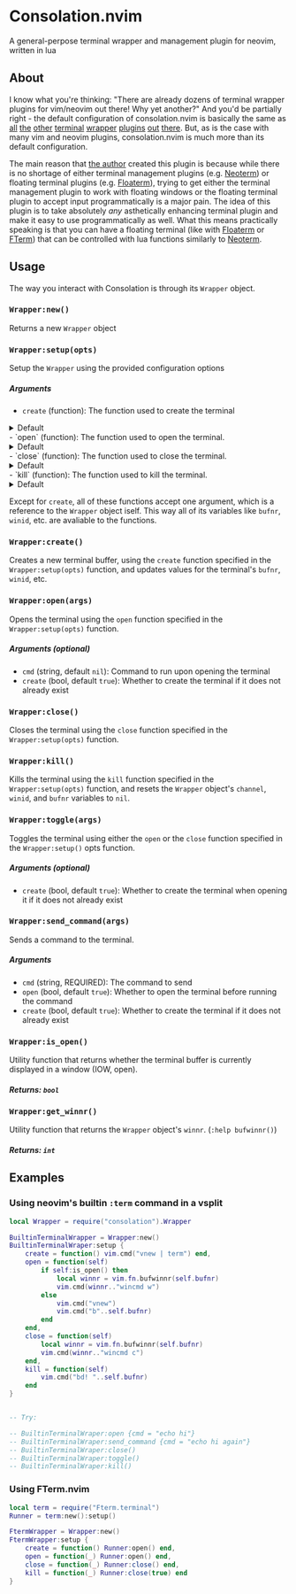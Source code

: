 # Consolation.nvim

A general-perpose terminal wrapper and management plugin for neovim, written in lua

## About

I know what you're thinking: "There are already dozens of terminal wrapper plugins for vim/neovim out there! Why yet another?" And you'd be partially right - the default configuration of consolation.nvim is basically the same as [all](https://github.com/akinsho/nvim-toggleterm.lua) [the](https://github.com/oberblastmeister/termwrapper.nvim) [other](https://github.com/s1n7ax/nvim-terminal) [terminal](https://github.com/jlesquembre/nterm.nvim) [wrapper](https://github.com/itmecho/bufterm.nvim) [plugins](https://github.com/anott03/termight.nvim) [out](https://github.com/haorenW1025/term-nvim) [there](https://github.com/mortepau/terminal.nvim). But, as is the case with many vim and neovim plugins, consolation.nvim is much more than its default configuration.

The main reason that [the author](https://github.com/pianocomposer321) created this plugin is because while there is no shortage of either terminal management plugins (e.g. [Neoterm](https://github.com/kassio/neoterm)) or floating terminal plugins (e.g. [Floaterm](https://github.com/voldikss/vim-floaterm)), trying to get either the terminal management plugin to work with floating windows or the floating terminal plugin to accept input programmatically is a major pain. The idea of this plugin is to take absolutely *any* asthetically enhancing terminal plugin and make it easy to use programmatically as well. What this means practically speaking is that you can have a floating terminal (like with [Floaterm](https://github.com/voldikss/vim-floaterm) or [FTerm](https://github.com/numToStr/FTerm.nvim)) that can be controlled with lua functions similarly to [Neoterm](https://github.com/kassio/neoterm).

## Usage
The way you interact with Consolation is through its `Wrapper` object.

### `Wrapper:new()`
Returns a new `Wrapper` object

### `Wrapper:setup(opts)`
Setup the `Wrapper` using the provided configuration options

##### Arguments

- `create` (function): The function used to create the terminal
<details>
<summary>Default</summary>

```lua
function() vim.cmd("vnew | term") end
```
</details>
- `open` (function): The function used to open the terminal.
<details>
<summary>Default</summary>

```lua
function(self)
    local winnr = self.get_winnr()
    if winnr == -1 then
        vim.cmd("vnew")
        vim.cmd("b"..self.bufnr)
    else
        vim.cmd(winnr.."wincmd w")
    end
end
```

</details>
- `close` (function): The function used to close the terminal.
<details>
<summary>Default</summary>

```lua
function(self)
    local winnr = self.get_winnr()
    vim.cmd(winnr.."wincmd c")
end
```

</details>
- `kill` (function): The function used to kill the terminal.
<details>
<summary>Default</summary>

```lua
function (self) vim.cmd("bd! "..self.bufnr) end
```

</details>

Except for `create`, all of these functions accept one argument, which is a reference to the `Wrapper` object iself. This way all of its variables like `bufnr`, `winid`, etc. are avaliable to the functions.

### `Wrapper:create()`
Creates a new terminal buffer, using the `create` function specified in the `Wrapper:setup(opts)` function, and updates values for the terminal's `bufnr`, `winid`, etc.

### `Wrapper:open(args)`
Opens the terminal using the `open` function specified in the `Wrapper:setup(opts)` function.

##### Arguments (optional)

- `cmd` (string, default `nil`): Command to run upon opening the terminal
- `create` (bool, default `true`): Whether to create the terminal if it does not already exist

### `Wrapper:close()`
Closes the terminal using the `close` function specified in the `Wrapper:setup(opts)` function.

### `Wrapper:kill()`
Kills the terminal using the `kill` function specified in the `Wrapper:setup(opts)` function, and resets the `Wrapper` object's `channel`, `winid`, and `bufnr` variables to `nil`.

### `Wrapper:toggle(args)`
Toggles the terminal using either the `open` or the `close` function specified in the `Wrapper:setup()` opts function.

##### Arguments (optional)
- `create` (bool, default `true`): Whether to create the terminal when opening it if it does not already exist

### `Wrapper:send_command(args)`
Sends a command to the terminal.

##### Arguments

- `cmd` (string, REQUIRED): The command to send
- `open` (bool, default `true`): Whether to open the terminal before running the command
- `create` (bool, default `true`): Whether to create the terminal if it does not already exist

### `Wrapper:is_open()`
Utility function that returns whether the terminal buffer is currently displayed in a window (IOW, open).

##### Returns: `bool`

### `Wrapper:get_winnr()`
Utility function that returns the `Wrapper` object's `winnr`. (`:help bufwinnr()`)

##### Returns: `int`

## Examples

### Using neovim's builtin `:term` command in a vsplit
```lua 
local Wrapper = require("consolation").Wrapper

BuiltinTerminalWrapper = Wrapper:new()
BuiltinTerminalWraper:setup {
    create = function() vim.cmd("vnew | term") end,
    open = function(self)
        if self:is_open() then
            local winnr = vim.fn.bufwinnr(self.bufnr)
            vim.cmd(winnr.."wincmd w")
        else
            vim.cmd("vnew")
            vim.cmd("b"..self.bufnr)
        end
    end,
    close = function(self)
        local winnr = vim.fn.bufwinnr(self.bufnr)
        vim.cmd(winnr.."wincmd c")
    end,
    kill = function(self)
        vim.cmd("bd! "..self.bufnr)
    end
}


-- Try:

-- BuiltinTerminalWraper:open {cmd = "echo hi"}
-- BuiltinTerminalWraper:send_command {cmd = "echo hi again"}
-- BuiltinTerminalWraper:close()
-- BuiltinTerminalWraper:toggle()
-- BuiltinTerminalWraper:kill()
```

### Using FTerm.nvim
```lua
local term = require("Fterm.terminal")
Runner = term:new():setup()

FtermWrapper = Wrapper:new()
FtermWrapper:setup {
    create = function() Runner:open() end,
    open = function(_) Runner:open() end,
    close = function(_) Runner:close() end,
    kill = function(_) Runner:close(true) end
}
```
